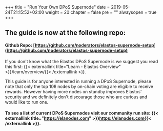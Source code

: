 +++
title = "Run Your Own DPoS Supernode"
date = 2019-05-24T21:15:52+02:00
weight = 20
chapter = false
pre = ""
alwaysopen = true
+++

## The guide is now at the following repo:

#### Github Repo: [https://github.com/noderators/elastos-supernode-setup](https://github.com/noderators/elastos-supernode-setup)

If you don't know what the Elastos DPoS Supernode is we suggest you read this first: {{< externallink title="Learn - Elastos Overview" >}}/learn/overview/{{< /externallink >}}.

This guide is for anyone interested in running a DPoS Supernode, please note that only the top 108 nodes by on-chain voting are eligible to receive
rewards. However having more nodes on standby improves Elastos' security and we definitely don't discourage those who are curious and would like
to run one.

#### To see a list of current DPoS Supernodes visit our community run site: {{< externallink title="https://elanodes.com" >}}https://elanodes.com{{< /externallink >}}.

